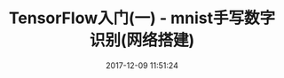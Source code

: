 ---
title: TensorFlow入门(一) - mnist手写数字识别(网络搭建)
date: 2017-12-09 11:51:24
description: TensorFlow 入门系列文章，mnist手写数字识别(网络搭建)。
tags:
- 机器学习
- tensorflow
- mnist
- Python
nav:
- 算法
categories:
- TensorFlow教程
top: 1
github: https://github.com/geektutu/tensorflow-tutorial-samples
image: post/tensorflow-mnist-simplest/xxx.jpg
---